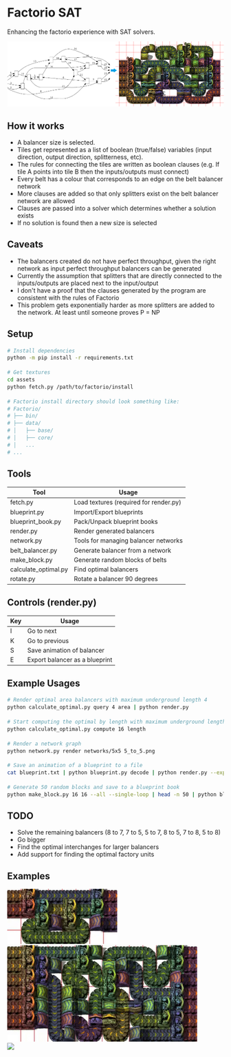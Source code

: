 # Factorio SAT
Enhancing the factorio experience with SAT solvers.

![](/pictures/diagram.png)

## How it works
 * A balancer size is selected. 
 * Tiles get represented as a list of boolean (true/false) variables (input direction, output direction, splitterness, etc).
 * The rules for connecting the tiles are written as boolean clauses (e.g. If tile A points into tile B then the inputs/outputs must connect)
 * Every belt has a colour that corresponds to an edge on the belt balancer network
 * More clauses are added so that only splitters exist on the belt balancer network are allowed
 * Clauses are passed into a solver which determines whether a solution exists
 * If no solution is found then a new size is selected

## Caveats
 * The balancers created do not have perfect throughput, given the right network as input perfect throughput balancers can be generated
 * Currently the assumption that splitters that are directly connected to the inputs/outputs are placed next to the input/output
 * I don't have a proof that the clauses generated by the program are consistent with the rules of Factorio
 * This problem gets exponentially harder as more splitters are added to the network. At least until someone proves P = NP

## Setup
```bash
# Install dependencies
python -m pip install -r requirements.txt

# Get textures
cd assets
python fetch.py /path/to/factorio/install

# Factorio install directory should look something like:
# Factorio/
# ├── bin/
# ├── data/
# │   ├── base/
# │   ├── core/
# │   ...
# ...
```

## Tools

| Tool                 | Usage                                  |
| -------------------- | -------------------------------------- |
| fetch.py             | Load textures (required for render.py) |
| blueprint.py         | Import/Export blueprints               |
| blueprint_book.py    | Pack/Unpack blueprint books            |
| render.py            | Render generated balancers             |
| network.py           | Tools for managing balancer networks   |
| belt_balancer.py     | Generate balancer from a network       |
| make_block.py        | Generate random blocks of belts        |
| calculate_optimal.py | Find optimal balancers                 |
| rotate.py            | Rotate a balancer 90 degrees           |

## Controls (render.py)
| Key | Usage                          |
| --- | ------------------------------ |
| I   | Go to next                     |
| K   | Go to previous                 |
| S   | Save animation of balancer     |
| E   | Export balancer as a blueprint |

## Example Usages
```bash
# Render optimal area balancers with maximum underground length 4
python calculate_optimal.py query 4 area | python render.py

# Start computing the optimal by length with maximum underground length of 16
python calculate_optimal.py compute 16 length

# Render a network graph
python network.py render networks/5x5 5_to_5.png

# Save an animation of a blueprint to a file
cat blueprint.txt | python blueprint.py decode | python render.py --export-all

# Generate 50 random blocks and save to a blueprint book
python make_block.py 16 16 --all --single-loop | head -n 50 | python blueprint.py encode | python blueprint_book.py pack --label "Blocks" > blueprint_book.txt
```

## TODO
 * Solve the remaining balancers (8 to 7, 7 to 5, 5 to 7, 8 to 5, 7 to 8, 5 to 8)
 * Go bigger
 * Find the optimal interchanges for larger balancers
 * Add support for finding the optimal factory units

## Examples
![](/pictures/2to3.gif)
![](/pictures/6to7.gif)\
![](/pictures/block.gif)